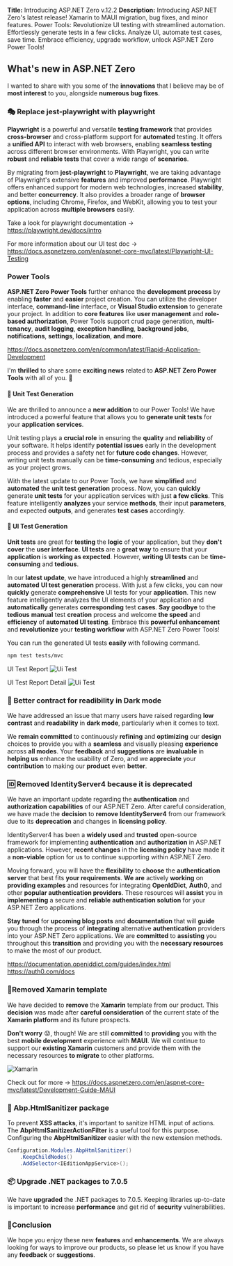 **Title:** Introducing ASP.NET Zero v.12.2
**Description:** Introducing ASP.NET Zero's latest release! Xamarin to MAUI migration, bug fixes, and minor features. Power Tools: Revolutionize UI testing with streamlined automation. Effortlessly generate tests in a few clicks. Analyze UI, automate test cases, save time. Embrace efficiency, upgrade workflow, unlock ASP.NET Zero Power Tools!

## What's new in ASP.NET Zero

I wanted to share with you some of the **innovations** that I believe may be of **most interest** to you, alongside **numerous bug fixes**.

### 🎭 Replace jest-playwright with playwright 

**Playwright** is a powerful and versatile **testing framework** that provides **cross-browser** and cross-platform support for **automated** testing. It offers a **unified API** to interact with web browsers, enabling **seamless testing** across different browser environments. With Playwright, you can write **robust** and **reliable tests** that cover a wide range of **scenarios**.

By migrating from **jest-playwright** to **Playwright**, we are taking advantage of Playwright's extensive **features** and improved **performance**. Playwright offers enhanced support for modern web technologies, increased **stability**, and better **concurrency**. It also provides a broader range of **browser options**, including Chrome, Firefox, and WebKit, allowing you to test your application across **multiple browsers** easily.

Take a look for playwright documentation -> https://playwright.dev/docs/intro

For more information about our UI test doc -> https://docs.aspnetzero.com/en/aspnet-core-mvc/latest/Playwright-UI-Testing

### Power Tools

**ASP.NET Zero Power Tools** further enhance the **development process** by enabling **faster** and **easier** project creation. You can utilize the developer interface, **command-line** interface, or **Visual Studio extension** to generate your project. In addition to **core features** like **user management** and **role-based authorization**, Power Tools support crud page generation, **multi-tenancy**, **audit logging**, **exception handling**, **background jobs**, **notifications**, **settings**, **localization**, **and more**.

https://docs.aspnetzero.com/en/common/latest/Rapid-Application-Development

I'm **thrilled** to share some **exciting news** related to **ASP.NET Zero Power Tools** with all of you. 🥳

#### 🧪 Unit Test Generation

We are thrilled to announce a **new addition** to our Power Tools! We have introduced a powerful feature that allows you to **generate unit tests** for your **application services**.

Unit testing plays a **crucial role** in ensuring the **quality** and **reliability** of your software. It helps identify **potential issues** early in the development process and provides a safety net for **future code changes**. However, writing unit tests manually can be **time-consuming** and tedious, especially as your project grows.

With the latest update to our Power Tools, we have **simplified** and **automated** the **unit test generation** process. Now, you can **quickly** generate **unit tests** for your application services with just **a few clicks**. This feature intelligently **analyzes** your service **methods**, their input **parameters**, and expected **outputs**, and generates **test cases** accordingly.

#### 🎨 UI Test Generation

**Unit tests** are great for **testing** the **logic** of your application, but they **don't cover** the **user interface**. **UI tests** are a **great way** to ensure that your **application** is **working as expected**. However, **writing UI tests** can be **time-consuming** and **tedious**.

In our **latest update**, we have introduced a highly **streamlined** and **automated** **UI test generation** process. With just a few clicks, you can now **quickly** generate **comprehensive** UI tests for your **application**. This new feature intelligently analyzes the UI elements of your application and **automatically** generates **corresponding** test **cases**. **Say goodbye** to the **tedious** **manual** test **creation** process and welcome **the speed** and **efficiency** of **automated UI testing**. Embrace this **powerful enhancement** and **revolutionize** your **testing workflow** with ASP.NET Zero Power Tools!

You can run the generated UI tests **easily** with following command.

```bash
npm test tests/mvc
```

UI Test Report
![Ui Test](images/ui-test-report.png)

UI Test Report Detail
![Ui Test](images/ui-test-report-detail.png)

### 🌙 Better contract for readibility in Dark mode

We have addressed an issue that many users have raised regarding **low contrast** and **readability** in **dark mode**, particularly when it comes to text.

We **remain committed** to continuously **refining** and **optimizing** our **design** choices to provide you with a **seamless** and visually pleasing **experience** across **all modes**. Your **feedback** and **suggestions** are **invaluable** in **helping us** enhance the usability of Zero, and we **appreciate** your **contribution** to making our **product** even **better**.

### 🆔 Removed IdentityServer4 because it is deprecated

We have an important update regarding the **authentication** and **authorization** **capabilities** of our ASP.NET Zero. After careful consideration, we have made the **decision** to **remove** **IdentityServer4** from our framework due to its **deprecation** and changes in **licensing policy**.

IdentityServer4 has been a **widely used** and **trusted** open-source framework for implementing **authentication** and **authorization** in ASP.NET applications. However, **recent changes** in the **licensing policy** have made it a **non-viable** option for us to continue supporting within ASP.NET Zero.

Moving forward, you will have the **flexibility** to **choose** the **authentication server** that best fits **your requirements**. **We are** actively **working** on **providing examples** and resources for integrating **OpenIdDict**, **Auth0**, and other **popular authentication providers**. These resources will **assist** you in **implementing** a secure and **reliable** **authentication solution** for your ASP.NET Zero applications.

**Stay tuned** for **upcoming blog posts** and **documentation** that will **guide** you through the process of **integrating** alternative **authentication** providers into your ASP.NET Zero applications. We are **committed** to **assisting** you throughout this **transition** and providing you with the **necessary resources** to make the most of our product.

https://documentation.openiddict.com/guides/index.html
https://auth0.com/docs

### 📱Removed Xamarin template

We have decided to **remove** the **Xamarin** template from our product. This **decision** was made after **careful consideration** of the current state of the **Xamarin platform** and its future prospects. 

**Don't worry** 😟, though! We are still **committed** to **providing** you with the best **mobile development** experience with **MAUI**. We will continue to support our **existing Xamarin** customers and provide them with the necessary resources **to migrate** to other platforms.

![Xamarin](images/maui-application.png)

Check out for more -> https://docs.aspnetzero.com/en/aspnet-core-mvc/latest/Development-Guide-MAUI

### 🧷 Abp.HtmlSanitizer package

To prevent **XSS attacks**, it's important to sanitize HTML input of actions. The **AbpHtmlSanitizerActionFilter** is a useful tool for this purpose. Configuring the **AbpHtmlSanitizer** easier with the new extension methods.

```csharp
Configuration.Modules.AbpHtmlSanitizer()
    .KeepChildNodes()
    .AddSelector<IEditionAppService>();
```

### 📦 Upgrade .NET packages to 7.0.5

We have **upgraded** the .NET packages to 7.0.5. Keeping libraries up-to-date is important to increase **performance** and get rid of **security** vulnerabilities.

### 🙏Conclusion

We hope you enjoy these new **features** and **enhancements**. We are always looking for ways to improve our products, so please let us know if you have any **feedback** or **suggestions**.